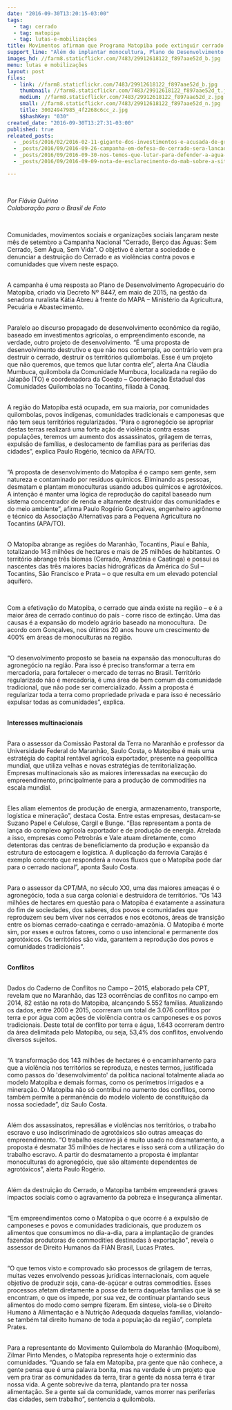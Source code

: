 ```yaml
---
date: "2016-09-30T13:20:15-03:00"
tags:
  - tag: cerrado
  - tag: matopipa
  - tag: lutas-e-mobilizações
title: Movimentos afirmam que Programa Matopiba pode extinguir cerrado brasileiro
support_line: "Além de implantar monocultura, Plano de Desenvolvimento Agropecuário expulsará comunidades locais"
images_hd: //farm8.staticflickr.com/7483/29912618122_f897aae52d_b.jpg
menu: lutas e mobilizações
layout: post
files:
  - link: //farm8.staticflickr.com/7483/29912618122_f897aae52d_b.jpg
    thumbnail: //farm8.staticflickr.com/7483/29912618122_f897aae52d_t.jpg
    medium: //farm8.staticflickr.com/7483/29912618122_f897aae52d_z.jpg
    small: //farm8.staticflickr.com/7483/29912618122_f897aae52d_n.jpg
    title: 30024947985_4f2268c6cc_z.jpg
    $$hashKey: "030"
created_date: "2016-09-30T13:27:31-03:00"
published: true
releated_posts:
  - _posts/2016/02/2016-02-11-gigante-dos-investimentos-e-acusada-de-grilagem-de-terras.md
  - _posts/2016/09/2016-09-26-campanha-em-defesa-do-cerrado-sera-lancada-nesta-terca-feira-em-brasilia.md
  - _posts/2016/09/2016-09-30-nos-temos-que-lutar-para-defender-a-agua-a-vida-e-o-nosso-territorio.md
  - _posts/2016/09/2016-09-09-nota-de-esclarecimento-do-mab-sobre-a-situacao-dos-atingidos-de-baixo-iguacu-no-parana.md

---
```

<p>&nbsp;</p>

<p><em>Por Fl&aacute;via Quirino<br />
Colabora&ccedil;&atilde;o para o Brasil de Fato&nbsp;</em></p>

<p>&nbsp;</p>

<p>Comunidades, movimentos sociais e organiza&ccedil;&otilde;es sociais lan&ccedil;aram neste m&ecirc;s de setembro a Campanha Nacional &ldquo;Cerrado, Ber&ccedil;o das &Aacute;guas: Sem Cerrado, Sem &Aacute;gua, Sem Vida&rdquo;. O objetivo &eacute; alertar a sociedade e denunciar a destrui&ccedil;&atilde;o do Cerrado e as viol&ecirc;ncias contra povos e comunidades que vivem neste espa&ccedil;o.&nbsp;</p>

<p><br />
A campanha &eacute; uma resposta ao Plano de Desenvolvimento Agropecu&aacute;rio do Matopiba, criado via Decreto N&ordm; 8447, em maio de 2015, na gest&atilde;o da senadora ruralista K&aacute;tia Abreu &agrave; frente do MAPA &ndash; Minist&eacute;rio da Agricultura, Pecu&aacute;ria e Abastecimento.</p>

<p><br />
Paralelo ao discurso propagado de desenvolvimento econ&ocirc;mico da regi&atilde;o, baseado em investimentos agr&iacute;colas, o empreendimento esconde, na verdade, outro projeto de desenvolvimento. &ldquo;&Eacute; uma proposta de desenvolvimento destrutivo e que n&atilde;o nos contempla, ao contr&aacute;rio vem pra destruir o cerrado, destruir os territ&oacute;rios quilombolas. Esse &eacute; um projeto que n&atilde;o queremos, que temos que lutar contra ele&rdquo;, alerta Ana Cl&aacute;udia Mumbuca, quilombola da Comunidade Mumbuca, localizada na regi&atilde;o do Jalap&atilde;o (TO) e coordenadora da Coeqto &ndash; Coordena&ccedil;&atilde;o Estadual das Comunidades Quilombolas no Tocantins, filiada &agrave; Conaq.</p>

<p><br />
A regi&atilde;o do Matopiba est&aacute; ocupada, em sua maioria, por comunidades quilombolas, povos ind&iacute;genas, comunidades tradicionais e camponesas que n&atilde;o tem seus territ&oacute;rios regularizados. &ldquo;Para o agroneg&oacute;cio se apropriar destas terras realizar&aacute; uma forte a&ccedil;&atilde;o de viol&ecirc;ncia contra essas popula&ccedil;&otilde;es, teremos um aumento dos assassinatos, grilagem de terras, expuls&atilde;o de fam&iacute;lias, e deslocamento de fam&iacute;lias para as periferias das cidades&rdquo;, explica Paulo Rog&eacute;rio, t&eacute;cnico da APA/TO.</p>

<p><br />
&ldquo;A proposta de desenvolvimento do Matopiba &eacute; o campo sem gente, sem natureza e contaminado por res&iacute;duos qu&iacute;micos. Eliminando as pessoas, desmatam e plantam monoculturas usando adubos qu&iacute;micos e agrot&oacute;xicos. A inten&ccedil;&atilde;o &eacute; manter uma l&oacute;gica de reprodu&ccedil;&atilde;o do capital baseado num sistema concentrador de renda e altamente destruidor das comunidades e do meio ambiente&rdquo;, afirma Paulo Rog&eacute;rio Gon&ccedil;alves, engenheiro agr&ocirc;nomo e t&eacute;cnico da Associa&ccedil;&atilde;o Alternativas para a Pequena Agricultura no Tocantins (APA/TO).</p>

<p><br />
O Matopiba abrange as regi&otilde;es do Maranh&atilde;o, Tocantins, Piau&iacute; e Bahia, totalizando 143 milh&otilde;es de hectares e mais de 25 milh&otilde;es de habitantes. O territ&oacute;rio abrange tr&ecirc;s biomas (Cerrado, Amaz&ocirc;nia e Caatinga) e possui as nascentes das tr&ecirc;s maiores bacias hidrogr&aacute;ficas da Am&eacute;rica do Sul &ndash; Tocantins, S&atilde;o Francisco e Prata &ndash; o que resulta em um elevado potencial aqu&iacute;fero.</p>

<p>&nbsp;</p>

<p>Com a efetiva&ccedil;&atilde;o do Matopiba, o cerrado que ainda existe na regi&atilde;o &ndash; e &eacute; a maior &aacute;rea de cerrado cont&iacute;nuo do pa&iacute;s - corre risco de extin&ccedil;&atilde;o. Uma das causas &eacute; a expans&atilde;o do modelo agr&aacute;rio baseado na monocultura. &nbsp;De acordo com Gon&ccedil;alves, nos &uacute;ltimos 20 anos houve um crescimento de 400% em &aacute;reas de monoculturas na regi&atilde;o.</p>

<p><br />
&ldquo;O desenvolvimento proposto se baseia na expans&atilde;o das monoculturas do agroneg&oacute;cio na regi&atilde;o. Para isso &eacute; preciso transformar a terra em mercadoria, para fortalecer o mercado de terras no Brasil. Territ&oacute;rio regularizado n&atilde;o &eacute; mercadoria, &eacute; uma &aacute;rea de bem comum da comunidade tradicional, que n&atilde;o pode ser comercializado. Assim a proposta &eacute; regularizar toda a terra como propriedade privada e para isso &eacute; necess&aacute;rio expulsar todas as comunidades&rdquo;, explica. &nbsp;</p>

<p><br />
<strong>Interesses multinacionais</strong></p>

<p><br />
Para o assessor da Comiss&atilde;o Pastoral da Terra no Maranh&atilde;o e professor da Universidade Federal do Maranh&atilde;o, Saulo Costa, o Matopiba &eacute; mais uma estrat&eacute;gia do capital rent&aacute;vel agr&iacute;cola exportador, presente na geopol&iacute;tica mundial, que utiliza velhas e novas estrat&eacute;gias de territorializa&ccedil;&atilde;o. Empresas multinacionais s&atilde;o as maiores interessadas na execu&ccedil;&atilde;o do empreendimento, principalmente para a produ&ccedil;&atilde;o de commodities na escala mundial.&nbsp;</p>

<p><br />
Eles aliam elementos de produ&ccedil;&atilde;o de energia, armazenamento, transporte, log&iacute;stica e minera&ccedil;&atilde;o&rdquo;, destaca Costa. Entre estas empresas, destacam-se Suzano Papel e Celulose, Cargil e Bunge. &ldquo;Elas representam a ponta de lan&ccedil;a do complexo agr&iacute;cola exportador e de produ&ccedil;&atilde;o de energia. Atrelada a isso, empresas como Petrobr&aacute;s e Vale atuam diretamente, como detentoras das centras de beneficiamento da produ&ccedil;&atilde;o e expans&atilde;o da estrutura de estocagem e log&iacute;stica. A duplica&ccedil;&atilde;o da ferrovia Caraj&aacute;s &eacute; exemplo concreto que responder&aacute; a novos fluxos que o Matopiba pode dar para o cerrado nacional&rdquo;, aponta Saulo Costa.</p>

<p><br />
Para o assessor da CPT/MA, no s&eacute;culo XXI, uma das maiores amea&ccedil;as &eacute; o agroneg&oacute;cio, toda a sua carga colonial e destruidora de territ&oacute;rios. &ldquo;Os 143 milh&otilde;es de hectares em quest&atilde;o para o Matopiba &eacute; exatamente a assinatura do fim de sociedades, dos saberes, dos povos e comunidades que reproduzem seu bem viver nos cerrados e nos ec&oacute;tonos, &aacute;reas de transi&ccedil;&atilde;o entre os biomas cerrado-caatinga e cerrado-amaz&ocirc;nia. O Matopiba &eacute; morte sim, por esses e outros fatores, como o uso intencional e permanente dos agrot&oacute;xicos. Os territ&oacute;rios s&atilde;o vida, garantem a reprodu&ccedil;&atilde;o dos povos e comunidades tradicionais&rdquo;.</p>

<p><br />
<strong>Conflitos</strong></p>

<p><br />
Dados do Caderno de Conflitos no Campo &ndash; 2015, elaborado pela CPT, revelam que no Maranh&atilde;o, das 123 ocorr&ecirc;ncias de conflitos no campo em 2014, 82 est&atilde;o na rota do Matopiba, alcan&ccedil;ando 5.552 fam&iacute;lias. Atualizando os dados, entre 2000 e 2015, ocorreram um total de 3.076 conflitos por terra e por &aacute;gua com a&ccedil;&otilde;es de viol&ecirc;ncia contra os camponeses e os povos tradicionais. Deste total de conflito por terra e &aacute;gua, 1.643 ocorreram dentro da &aacute;rea delimitada pelo Matopiba, ou seja, 53,4% dos conflitos, envolvendo diversos sujeitos.&nbsp;</p>

<p><br />
&ldquo;A transforma&ccedil;&atilde;o dos 143 milh&otilde;es de hectares &eacute; o encaminhamento para que a viol&ecirc;ncia nos territ&oacute;rios se reproduza, e nestes termos, justificada como passos do &#39;desenvolvimento&#39; da pol&iacute;tica nacional totalmente aliada ao modelo Matopiba e demais formas, como os per&iacute;metros irrigados e a minera&ccedil;&atilde;o. O Matopiba n&atilde;o s&oacute; contribui no aumento dos conflitos, como tamb&eacute;m permite a perman&ecirc;ncia do modelo violento de constitui&ccedil;&atilde;o da nossa sociedade&rdquo;, diz Saulo Costa.</p>

<p><br />
Al&eacute;m dos assassinatos, repres&aacute;lias e viol&ecirc;ncias nos territ&oacute;rios, o trabalho escravo e uso indiscriminado de agrot&oacute;xicos s&atilde;o outras amea&ccedil;as do empreendimento. &ldquo;O trabalho escravo j&aacute; &eacute; muito usado no desmatamento, a proposta &eacute; desmatar 35 milh&otilde;es de hectares e isso ser&aacute; com a utiliza&ccedil;&atilde;o do trabalho escravo. A partir do desmatamento a proposta &eacute; implantar monoculturas do agroneg&oacute;cio, que s&atilde;o altamente dependentes de agrot&oacute;xicos&rdquo;, alerta Paulo Rog&eacute;rio.</p>

<p><br />
Al&eacute;m da destrui&ccedil;&atilde;o do Cerrado, o Matopiba tamb&eacute;m empreender&aacute; graves impactos sociais como o agravamento da pobreza e inseguran&ccedil;a alimentar.&nbsp;</p>

<p><br />
&ldquo;Em empreendimentos como o Matopiba o que ocorre &eacute; a expuls&atilde;o de camponeses e povos e comunidades tradicionais, que produzem os alimentos que consumimos no dia-a-dia, para a implanta&ccedil;&atilde;o de grandes fazendas produtoras de commodities destinadas &agrave; exporta&ccedil;&atilde;o&quot;, revela o assessor de Direito Humanos da FIAN Brasil, Lucas Prates.</p>

<p><br />
&ldquo;O que temos visto e comprovado s&atilde;o processos de grilagem de terras, muitas vezes envolvendo pessoas jur&iacute;dicas internacionais, com aquele objetivo de produzir soja, cana-de-a&ccedil;&uacute;car e outras commodities. Esses processos afetam diretamente a posse da terra daquelas fam&iacute;lias que l&aacute; se encontram, o que os impede, por sua vez, de continuar plantando seus alimentos do modo como sempre fizeram. Em s&iacute;ntese, viola-se o Direito Humano &agrave; Alimenta&ccedil;&atilde;o e &agrave; Nutri&ccedil;&atilde;o Adequada daquelas fam&iacute;lias, violando-se tamb&eacute;m tal direito humano de toda a popula&ccedil;&atilde;o da regi&atilde;o&rdquo;, completa Prates.</p>

<p><br />
Para a representante do Movimento Quilombola do Maranh&atilde;o (Moquibom), Zilmar Pinto Mendes, o Matopiba representa hoje o exterm&iacute;nio das comunidades. &ldquo;Quando se fala em Matopiba, pra gente que n&atilde;o conhece, a gente pensa que &eacute; uma palavra bonita, mas na verdade &eacute; um projeto que vem pra tirar as comunidades da terra, tirar a gente da nossa terra &eacute; tirar nossa vida. A gente sobrevive da terra, plantando pra ter nossa alimenta&ccedil;&atilde;o. Se a gente sai da comunidade, vamos morrer nas periferias das cidades, sem trabalho&rdquo;, sentencia a quilombola.</p>

<p>&nbsp;</p>
